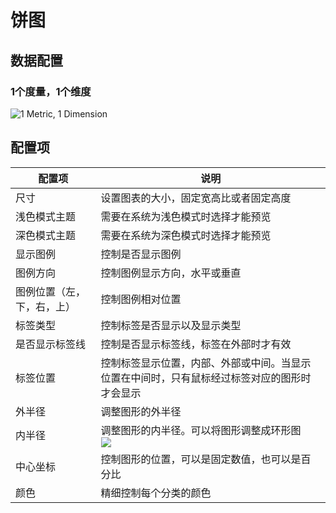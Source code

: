 # 饼图

## 数据配置

### 1个度量，1个维度

![1 Metric, 1 Dimension](https://static-docs.nocobase.com/202410091138527.png)

## 配置项

| 配置项                     | 说明                                                                                                    |
| -------------------------- | ------------------------------------------------------------------------------------------------------- |
| 尺寸                       | 设置图表的大小，固定宽高比或者固定高度                                                                  |
| 浅色模式主题               | 需要在系统为浅色模式时选择才能预览                                                                      |
| 深色模式主题               | 需要在系统为深色模式时选择才能预览                                                                      |
| 显示图例                   | 控制是否显示图例                                                                                        |
| 图例方向                   | 控制图例显示方向，水平或垂直                                                                            |
| 图例位置（左，下，右，上） | 控制图例相对位置                                                                                        |
| 标签类型                   | 控制标签是否显示以及显示类型                                                                            |
| 是否显示标签线             | 控制是否显示标签线，标签在外部时才有效                                                                  |
| 标签位置                   | 控制标签显示位置，内部、外部或中间。当显示位置在中间时，只有鼠标经过标签对应的图形时才会显示            |
| 外半径                     | 调整图形的外半径                                                                                        |
| 内半径                     | 调整图形的内半径。可以将图形调整成环形图<br />![](https://static-docs.nocobase.com/202410091144473.png) |
| 中心坐标                   | 控制图形的位置，可以是固定数值，也可以是百分比                                                          |
| 颜色                       | 精细控制每个分类的颜色                                                                                  |
